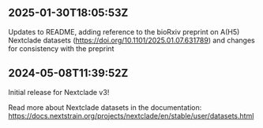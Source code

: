 ## 2025-01-30T18:05:53Z

Updates to README, adding reference to the bioRxiv preprint on A(H5) Nextclade datasets (https://doi.org/10.1101/2025.01.07.631789) and changes for consistency with the preprint

## 2024-05-08T11:39:52Z

Initial release for Nextclade v3!

Read more about Nextclade datasets in the documentation: https://docs.nextstrain.org/projects/nextclade/en/stable/user/datasets.html
